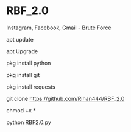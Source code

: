 # RBF_2.0
Instagram, Facebook, Gmail - Brute Force 


apt update

apt Upgrade

pkg install python

pkg install git

pkg install requests

git clone https://github.com/Rihan444/RBF_2.0

chmod +x *

python RBF2.0.py


